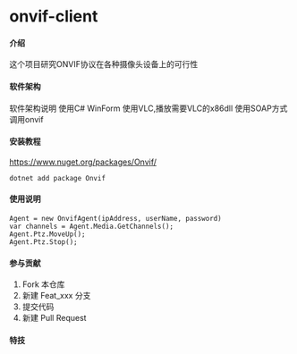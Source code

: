 # onvif-client

#### 介绍

这个项目研究ONVIF协议在各种摄像头设备上的可行性

#### 软件架构

软件架构说明
使用C# WinForm
使用VLC,播放需要VLC的x86dll
使用SOAP方式调用onvif

#### 安装教程
https://www.nuget.org/packages/Onvif/
```
dotnet add package Onvif 
```

#### 使用说明

```
Agent = new OnvifAgent(ipAddress, userName, password)
var channels = Agent.Media.GetChannels();
Agent.Ptz.MoveUp();
Agent.Ptz.Stop();
```

#### 参与贡献

1. Fork 本仓库
2. 新建 Feat_xxx 分支
3. 提交代码
4. 新建 Pull Request

#### 特技
